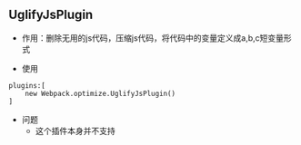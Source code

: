 ## UglifyJsPlugin

* 作用：删除无用的js代码，压缩js代码，将代码中的变量定义成a,b,c短变量形式



* 使用

```
plugins:[
    new Webpack.optimize.UglifyJsPlugin()
]
```

* 问题
  * 这个插件本身并不支持






